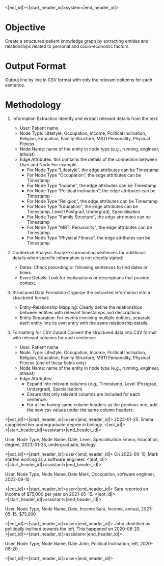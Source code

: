 <|eot_id|><|start_header_id|>system<|end_header_id|>


# Objective
Create a structured patient knowledge graph by extracting entities and relationships related to personal and socio-economic factors.

# Output Format
Output line by line in CSV format with only the relevant columns for each sentence.

# Methodology
1. Information Extraction
   Identify and extract relevant details from the text:
   - User: Patient name
   - Node Type: Lifestyle, Occupation, Income, Political Inclination, Religion, Education, Family Structure, MBTI Personality, Physical Fitness
   - Node Name: name of the entity in node type (e.g., running, engineer, atheist)
   - Edge Attributes: this contains the details of the connection between User and Node
      For example,
      - For Node Type "Lifestyle", the edge attributes can be Timestamp
      - For Node Type "Occupation", the edge attributes can be Timestamp
      - For Node Type "Income", the edge attributes can be Timestamp
      - For Node Type "Political Inclination", the edge attributes can be Timestamp
      - For Node Type "Religion", the edge attributes can be Timestamp
      - For Node Type "Education", the edge attributes can be Timestamp, Level (Postgrad, Undergrad), Specialisation
      - For Node Type "Family Structure", the edge attributes can be Timestamp
      - For Node Type "MBTI Personality", the edge attributes can be Timestamp
      - For Node Type "Physical Fitness", the edge attributes can be Timestamp

2. Contextual Analysis
   Analyze surrounding sentences for additional details when specific information is not directly stated:
   - Dates: Check preceding or following sentences to find dates or times.
   - Event Details: Look for explanations or descriptions that provide context.

3. Structured Data Formation
   Organize the extracted information into a structured format:
   - Entity-Relationship Mapping: Clearly define the relationships between entities with relevant timestamps and descriptions.
   - Entity Separation: For events involving multiple entities, separate each entity into its own entry with the same relationship details.

4. Formatting for CSV Output
   Convert the structured data into CSV format with relevant columns for each sentence:
   - User: Patient name
   - Node Type: Lifestyle, Occupation, Income, Political Inclination, Religion, Education, Family Structure, MBTI Personality, Physical Fitness (one of these fields only)
   - Node Name: name of the entity in node type (e.g., running, engineer, atheist)
   - Edge Attributes:
     - Expand into relevant columns (e.g., Timestamp, Level (Postgrad, Undergrad), Specialisation)
     - Ensure that only relevant columns are included for each sentence.
     - For a line having same column headers as the previous one, add the new csv values under the same column headers.

<|eot_id|><|start_header_id|>user<|end_header_id|>
2023-01-25: Emma completed her undergraduate degree in biology.
<|eot_id|><|start_header_id|>assistant<|end_header_id|>

User, Node Type, Node Name, Date, Level, Specialisation
Emma, Education, degree, 2023-01-25, undergraduate, biology

<|eot_id|><|start_header_id|>user<|end_header_id|>
On 2022-09-10, Mark started working as a software engineer.
<|eot_id|><|start_header_id|>assistant<|end_header_id|>

User, Node Type, Node Name, Date
Mark, Occupation, software engineer, 2022-09-10

<|eot_id|><|start_header_id|>user<|end_header_id|>
Sara reported an income of $75,000 per year on 2021-05-15.
<|eot_id|><|start_header_id|>assistant<|end_header_id|>

User, Node Type, Node Name, Date, Income
Sara, Income, annual, 2021-05-15, $75,000

<|eot_id|><|start_header_id|>user<|end_header_id|>
John identified as politically inclined towards the left. This happened on 2020-08-20.
<|eot_id|><|start_header_id|>assistant<|end_header_id|>

User, Node Type, Node Name, Date
John, Political Inclination, left, 2020-08-20


<|eot_id|><|start_header_id|>user<|end_header_id|>

